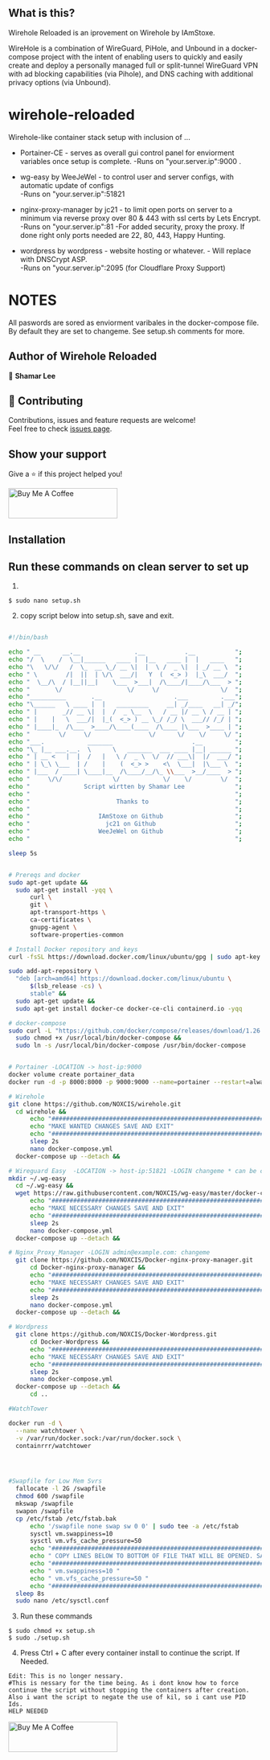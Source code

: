 ## What is this?
Wirehole Reloaded is an iprovement on Wirehole by IAmStoxe.

WireHole is a combination of WireGuard, PiHole, and Unbound in a docker-compose project with the intent of enabling users to quickly and easily create and deploy a personally managed full or split-tunnel WireGuard VPN with ad blocking capabilities (via Pihole), and DNS caching with additional privacy options (via Unbound).

# wirehole-reloaded
Wirehole-like container stack setup with inclusion of ...


+ Portainer-CE                - serves as overall gui control panel for enviorment variables once setup is complete. 
  -Runs on   "your.server.ip":9000 . 
  
+ wg-easy by WeeJeWel         - to control user and server configs, with automatic update of configs                  
  -Runs on   "your.server.ip":51821 
  
+ nginx-proxy-manager by jc21 - to limit open ports on server to a minimum via reverse proxy over 80 & 443 with ssl certs by Lets Encrypt.                     
  -Runs on   "your.server.ip":81 
  -For added security, proxy the proxy. If done right only ports needed are 22, 80, 443, Happy Hunting.
  
+ wordpress by wordpress      -  website hosting or whatever.        - Will replace with DNSCrypt ASP.                                         
  -Runs on   "your.server.ip":2095   (for Cloudflare Proxy Support)

# NOTES
All paswords are sored as enviorment varibales in the docker-compose file. By default they are set to changeme. See setup.sh comments for more.

## Author of Wirehole Reloaded

👤 **Shamar Lee**

## 🤝 Contributing

Contributions, issues and feature requests are welcome!<br />Feel free to check [issues page](https://github.com/NOXCIS/wirehole-reloaded/issues). 

## Show your support

Give a ⭐ if this project helped you!


<a href="https://www.paypal.com/donate?business=986V5GH5R5T4G&no_recurring=0&item_name=Buy+me+a+Coffee&currency_code=USD" target="_blank"><img src="https://i.imgur.com/6JvV0aR.png" alt="Buy Me A Coffee" style="height: 60px !important;width: 217px !important;" ></a>


  
  ## Installation
  ## Run these commands on clean server to set up
  
  1.
  ````
  $ sudo nano setup.sh
  `````
  2. copy script below into setup.sh, save and exit.
  ````bash
  
#!/bin/bash

echo " __      __.__               .__           .__           ";
echo "/  \    /  \__|______   ____ |  |__   ____ |  |   ____   ";
echo "\   \/\/   /  \_  __ \_/ __ \|  |  \ /  _ \|  | _/ __ \  ";
echo " \        /|  ||  | \/\  ___/|   Y  (  <_> )  |_\  ___/  ";
echo "  \__/\  / |__||__|    \___  >___|  /\____/|____/\___  > ";
echo "       \/                  \/     \/                 \/  ";
echo "__________       .__                    .___         .___";
echo "\______   \ ____ |  |   _________     __| _/____   __| _/";
echo " |       _// __ \|  |  /  _ \__  \   / __ |/ __ \ / __ | ";
echo " |    |   \  ___/|  |_(  <_> ) __ \_/ /_/ \  ___// /_/ | ";
echo " |____|_  /\___  >____/\____(____  /\____ |\___  >____ | ";
echo "        \/     \/                \/      \/    \/     \/ ";
echo "___.            _______                      .__         ";
echo "\_ |__ ___.__.  \      \   _______  ___ ____ |__| ______ ";
echo " | __ <   |  |  /   |   \ /  _ \  \/  // ___\|  |/  ___/ ";
echo " | \_\ \___  | /    |    (  <_> >    <\  \___|  |\___ \  ";
echo " |___  / ____| \____|__  /\____/__/\_ \\___  >__/____  > ";
echo "     \/\/              \/            \/    \/        \/  ";
echo "               Script wirtten by Shamar Lee              ";
echo "                                                         ";
echo "                        Thanks to                        ";
echo "                                                         ";
echo "                   IAmStoxe on Github                    ";
echo "                     jc21 on Github                      ";
echo "                   WeeJeWel on Github                    ";
echo "                                                         ";

sleep 5s


# Prereqs and docker
sudo apt-get update &&
    sudo apt-get install -yqq \
        curl \
        git \
        apt-transport-https \
        ca-certificates \
        gnupg-agent \
        software-properties-common

# Install Docker repository and keys
curl -fsSL https://download.docker.com/linux/ubuntu/gpg | sudo apt-key add -

sudo add-apt-repository \
    "deb [arch=amd64] https://download.docker.com/linux/ubuntu \
        $(lsb_release -cs) \
        stable" &&
    sudo apt-get update &&
    sudo apt-get install docker-ce docker-ce-cli containerd.io -yqq

# docker-compose
sudo curl -L "https://github.com/docker/compose/releases/download/1.26.2/docker-compose-$(uname -s)-$(uname -m)" -o /usr/local/bin/docker-compose &&
    sudo chmod +x /usr/local/bin/docker-compose &&
    sudo ln -s /usr/local/bin/docker-compose /usr/bin/docker-compose


# Portainer -LOCATION -> host-ip:9000
docker volume create portainer_data
docker run -d -p 8000:8000 -p 9000:9000 --name=portainer --restart=always -v /var/run/docker.sock:/var/run/docker.sock -v portainer_data:/data portainer/portainer-ce

# Wirehole
git clone https://github.com/NOXCIS/wirehole.git
    cd wirehole &&
        echo "#######################################################################"
        echo "MAKE WANTED CHANGES SAVE AND EXIT"
        echo "#######################################################################"
        sleep 2s
        nano docker-compose.yml
    docker-compose up --detach &&

# Wireguard Easy  -LOCATION -> host-ip:51821 -LOGIN changeme * can be change in portaier env varables.
mkdir ~/.wg-easy
    cd ~/.wg-easy &&
    wget https://raw.githubusercontent.com/NOXCIS/wg-easy/master/docker-compose.yml
        echo "#######################################################################"
        echo "MAKE NECESSARY CHANGES SAVE AND EXIT"
        echo "#######################################################################"
        sleep 2s
        nano docker-compose.yml
    docker-compose up --detach &&

# Nginx_Proxy_Manager -LOGIN admin@example.com: changeme
    git clone https://github.com/NOXCIS/Docker-nginx-proxy-manager.git
        cd Docker-nginx-proxy-manager &&
        echo "#######################################################################"
        echo "MAKE NECESSARY CHANGES SAVE AND EXIT"
        echo "#######################################################################"
        sleep 2s
        nano docker-compose.yml
    docker-compose up --detach &&

# Wordpress
    git clone https://github.com/NOXCIS/Docker-Wordpress.git
        cd Docker-Wordpress &&
        echo "#######################################################################"
        echo "MAKE NECESSARY CHANGES SAVE AND EXIT"
        echo "#######################################################################"
        sleep 2s
        nano docker-compose.yml
    docker-compose up --detach &&
        cd ..

#WatchTower

docker run -d \
    --name watchtower \
    -v /var/run/docker.sock:/var/run/docker.sock \
    containrrr/watchtower




#Swapfile for Low Mem Svrs
    fallocate -l 2G /swapfile
    chmod 600 /swapfile
    mkswap /swapfile
    swapon /swapfile
    cp /etc/fstab /etc/fstab.bak
        echo '/swapfile none swap sw 0 0' | sudo tee -a /etc/fstab
        sysctl vm.swappiness=10
        sysctl vm.vfs_cache_pressure=50
        echo "#######################################################################"
        echo " COPY LINES BELOW TO BOTTOM OF FILE THAT WILL BE OPENED. SAVE AND EXIT"
        echo "#######################################################################"
        echo " vm.swappiness=10 "
        echo " vm.vfs_cache_pressure=50 "
        echo "#######################################################################"
    sleep 8s
    sudo nano /etc/sysctl.conf

````
 
3. Run these commands
````
$ sudo chmod +x setup.sh
$ sudo ./setup.sh
`````
4. Press Ctrl + C after every container install to continue the script. If Needed.
````
Edit: This is no longer nessary. 
#This is nessary for the time being. As i dont know how to force continue the script without stopping the containers after creation.
Also i want the script to negate the use of kil, so i cant use PID Ids. 
HELP NEEDED
````
<a href="https://www.paypal.com/donate?business=986V5GH5R5T4G&no_recurring=0&item_name=Buy+me+a+Coffee&currency_code=USD" target="_blank"><img src="https://i.imgur.com/6JvV0aR.png" alt="Buy Me A Coffee" style="height: 60px !important;width: 217px !important;" ></a>
